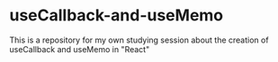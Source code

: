 # useCallback-and-useMemo
This is a repository for my own studying session about the creation of useCallback and useMemo in "React"

